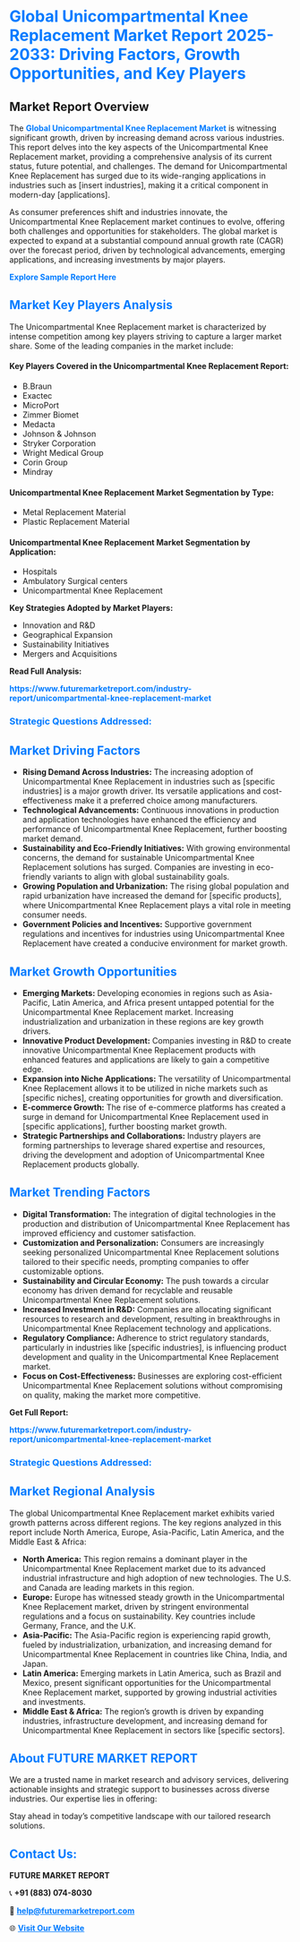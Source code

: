 <h1 style="color: #007BFF;">Global Unicompartmental Knee Replacement Market Report 2025-2033: Driving Factors, Growth Opportunities, and Key Players</h1>

<section id="overview">
<h2>Market Report Overview</h2>
<p>The <a href="https://www.futuremarketreport.com/industry-report/unicompartmental-knee-replacement-market" style="color: #007BFF; text-decoration: none;"><strong>Global Unicompartmental Knee Replacement Market</strong></a> is witnessing significant growth, driven by increasing demand across various industries. This report delves into the key aspects of the Unicompartmental Knee Replacement market, providing a comprehensive analysis of its current status, future potential, and challenges. The demand for Unicompartmental Knee Replacement has surged due to its wide-ranging applications in industries such as [insert industries], making it a critical component in modern-day [applications].</p>
<p>As consumer preferences shift and industries innovate, the Unicompartmental Knee Replacement market continues to evolve, offering both challenges and opportunities for stakeholders. The global market is expected to expand at a substantial compound annual growth rate (CAGR) over the forecast period, driven by technological advancements, emerging applications, and increasing investments by major players.</p>
</section>

<section id="overview">
<p><a href="https://www.futuremarketreport.com/request-sample/reportId=123363" style="color: #007BFF; text-decoration: none;"><strong>Explore Sample Report Here</strong></a></p>
</section>

<section id="key-players">
<h2 style="color: #007BFF;">Market Key Players Analysis</h2>
<p>The Unicompartmental Knee Replacement market is characterized by intense competition among key players striving to capture a larger market share. Some of the leading companies in the market include:</p>
<h4>Key Players Covered in the Unicompartmental Knee Replacement Report:</h4>
<ul><li>B.Braun</li><li>Exactec</li><li>MicroPort</li><li>Zimmer Biomet</li><li>Medacta</li><li>Johnson &amp; Johnson</li><li>Stryker Corporation</li><li>Wright Medical Group</li><li>Corin Group</li><li>Mindray</li></ul>
<h4>Unicompartmental Knee Replacement Market Segmentation by Type:</h4>
<ul><li>Metal Replacement Material</li><li>Plastic Replacement Material</li></ul>

<h4>Unicompartmental Knee Replacement Market Segmentation by Application:</h4>
<ul><li>Hospitals</li><li>Ambulatory Surgical centers</li><li>Unicompartmental Knee Replacement</li></ul>
<p><strong>Key Strategies Adopted by Market Players:</strong></p>
<ul>
<li>Innovation and R&D</li>
<li>Geographical Expansion</li>
<li>Sustainability Initiatives</li>
<li>Mergers and Acquisitions</li>
</ul>
</section>

<section>
<p><strong>Read Full Analysis: </strong></p><a href="https://www.futuremarketreport.com/industry-report/unicompartmental-knee-replacement-market" style="color: #007BFF; text-decoration: none;"><strong>https://www.futuremarketreport.com/industry-report/unicompartmental-knee-replacement-market</strong></a>
<h3 style="color: #007BFF;">Strategic Questions Addressed:</h3>
</section>

<section id="driving-factors">
<h2 style="color: #007BFF;">Market Driving Factors</h2>
<ul>
<li><strong>Rising Demand Across Industries:</strong> The increasing adoption of Unicompartmental Knee Replacement in industries such as [specific industries] is a major growth driver. Its versatile applications and cost-effectiveness make it a preferred choice among manufacturers.</li>
<li><strong>Technological Advancements:</strong> Continuous innovations in production and application technologies have enhanced the efficiency and performance of Unicompartmental Knee Replacement, further boosting market demand.</li>
<li><strong>Sustainability and Eco-Friendly Initiatives:</strong> With growing environmental concerns, the demand for sustainable Unicompartmental Knee Replacement solutions has surged. Companies are investing in eco-friendly variants to align with global sustainability goals.</li>
<li><strong>Growing Population and Urbanization:</strong> The rising global population and rapid urbanization have increased the demand for [specific products], where Unicompartmental Knee Replacement plays a vital role in meeting consumer needs.</li>
<li><strong>Government Policies and Incentives:</strong> Supportive government regulations and incentives for industries using Unicompartmental Knee Replacement have created a conducive environment for market growth.</li>
</ul>
</section>

<section id="growth-opportunities">
<h2 style="color: #007BFF;">Market Growth Opportunities</h2>
<ul>
<li><strong>Emerging Markets:</strong> Developing economies in regions such as Asia-Pacific, Latin America, and Africa present untapped potential for the Unicompartmental Knee Replacement market. Increasing industrialization and urbanization in these regions are key growth drivers.</li>
<li><strong>Innovative Product Development:</strong> Companies investing in R&D to create innovative Unicompartmental Knee Replacement products with enhanced features and applications are likely to gain a competitive edge.</li>
<li><strong>Expansion into Niche Applications:</strong> The versatility of Unicompartmental Knee Replacement allows it to be utilized in niche markets such as [specific niches], creating opportunities for growth and diversification.</li>
<li><strong>E-commerce Growth:</strong> The rise of e-commerce platforms has created a surge in demand for Unicompartmental Knee Replacement used in [specific applications], further boosting market growth.</li>
<li><strong>Strategic Partnerships and Collaborations:</strong> Industry players are forming partnerships to leverage shared expertise and resources, driving the development and adoption of Unicompartmental Knee Replacement products globally.</li>
</ul>
</section>

<section id="trending-factors">
<h2 style="color: #007BFF;">Market Trending Factors</h2>
<ul>
<li><strong>Digital Transformation:</strong> The integration of digital technologies in the production and distribution of Unicompartmental Knee Replacement has improved efficiency and customer satisfaction.</li>
<li><strong>Customization and Personalization:</strong> Consumers are increasingly seeking personalized Unicompartmental Knee Replacement solutions tailored to their specific needs, prompting companies to offer customizable options.</li>
<li><strong>Sustainability and Circular Economy:</strong> The push towards a circular economy has driven demand for recyclable and reusable Unicompartmental Knee Replacement solutions.</li>
<li><strong>Increased Investment in R&D:</strong> Companies are allocating significant resources to research and development, resulting in breakthroughs in Unicompartmental Knee Replacement technology and applications.</li>
<li><strong>Regulatory Compliance:</strong> Adherence to strict regulatory standards, particularly in industries like [specific industries], is influencing product development and quality in the Unicompartmental Knee Replacement market.</li>
<li><strong>Focus on Cost-Effectiveness:</strong> Businesses are exploring cost-efficient Unicompartmental Knee Replacement solutions without compromising on quality, making the market more competitive.</li>
</ul>
</section>

<section>
<p><strong>Get Full Report: </strong></p><a href="https://www.futuremarketreport.com/industry-report/unicompartmental-knee-replacement-market" style="color: #007BFF; text-decoration: none;"><strong>https://www.futuremarketreport.com/industry-report/unicompartmental-knee-replacement-market</strong></a>
<h3 style="color: #007BFF;">Strategic Questions Addressed:</h3>
</section>


<section id="regional-analysis">
<h2 style="color: #007BFF;">Market Regional Analysis</h2>
<p>The global Unicompartmental Knee Replacement market exhibits varied growth patterns across different regions. The key regions analyzed in this report include North America, Europe, Asia-Pacific, Latin America, and the Middle East & Africa:</p>
<ul>
<li><strong>North America:</strong> This region remains a dominant player in the Unicompartmental Knee Replacement market due to its advanced industrial infrastructure and high adoption of new technologies. The U.S. and Canada are leading markets in this region.</li>
<li><strong>Europe:</strong> Europe has witnessed steady growth in the Unicompartmental Knee Replacement market, driven by stringent environmental regulations and a focus on sustainability. Key countries include Germany, France, and the U.K.</li>
<li><strong>Asia-Pacific:</strong> The Asia-Pacific region is experiencing rapid growth, fueled by industrialization, urbanization, and increasing demand for Unicompartmental Knee Replacement in countries like China, India, and Japan.</li>
<li><strong>Latin America:</strong> Emerging markets in Latin America, such as Brazil and Mexico, present significant opportunities for the Unicompartmental Knee Replacement market, supported by growing industrial activities and investments.</li>
<li><strong>Middle East & Africa:</strong> The region’s growth is driven by expanding industries, infrastructure development, and increasing demand for Unicompartmental Knee Replacement in sectors like [specific sectors].</li>
</ul>
</section>

<footer>
<h2 style="color: #007BFF;">About FUTURE MARKET REPORT</h2>
<p>We are a trusted name in market research and advisory services, delivering actionable insights and strategic support to businesses across diverse industries. Our expertise lies in offering:</p>

<p>Stay ahead in today’s competitive landscape with our tailored research solutions.</p>

<h2 style="color: #007BFF;">Contact Us:</h2>
<p><strong>FUTURE MARKET REPORT</strong></p>
<p>📞 <strong>+91 (883) 074-8030</strong></p>
<p>📧 <strong><a href="mailto:help@futuremarketreport.com" style="color: #007BFF;">help@futuremarketreport.com</a></strong></p>
<p>🌐 <strong><a href="https://www.futuremarketreport.com/" style="color: #007BFF;">Visit Our Website</a></strong></p>
</footer>